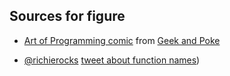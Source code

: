 ## Sources for figure

- [Art of Programming comic](http://geekandpoke.typepad.com/geekandpoke/2008/02/the-art-of-prog.html)
from [Geek and Poke](http://geekandpoke.typepad.com)

- [@richierocks](https://twitter.com/richierocks/)
  [tweet about function names](https://twitter.com/richierocks/status/388609208293556224))


